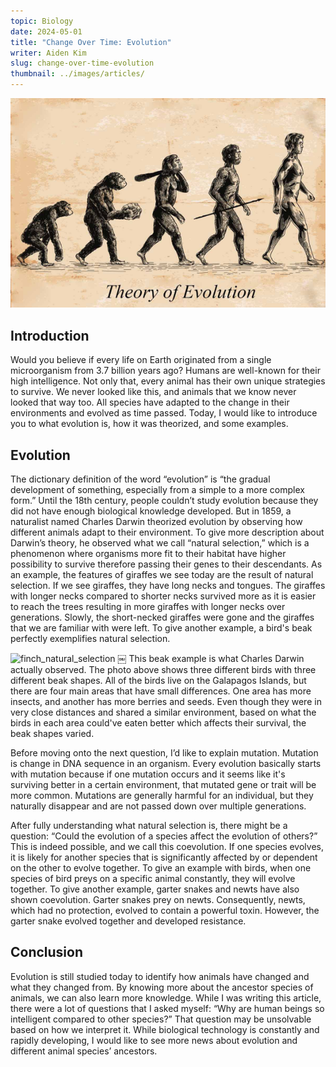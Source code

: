 ```yaml
---
topic: Biology
date: 2024-05-01
title: "Change Over Time: Evolution"
writer: Aiden Kim
slug: change-over-time-evolution
thumbnail: ../images/articles/
---
```

![evolution](../images/articles/theory_of_evolution.png)

## Introduction
Would you believe if every life on Earth originated from a single microorganism from 3.7 billion years ago? Humans are well-known for their high intelligence. Not only that, every animal has their own unique strategies to survive. We never looked like this, and animals that we know never looked that way too. All species have adapted to the change in their environments and evolved as time passed. Today, I would like to introduce you to what evolution is, how it was theorized, and some examples.

## Evolution
The dictionary definition of the word “evolution” is “the gradual development of something, especially from a simple to a more complex form.” Until the 18th century, people couldn’t study evolution because they did not have enough biological knowledge developed. But in 1859, a naturalist named Charles Darwin theorized evolution by observing how different animals adapt to their environment. To give more description about Darwin’s theory, he observed what we call “natural selection,” which is a phenomenon where organisms more fit to their habitat have higher possibility to survive therefore passing their genes to their descendants. As an example, the features of giraffes we see today are the result of natural selection. If we see giraffes, they have long necks and tongues. The giraffes with longer necks compared to shorter necks survived more as it is easier to reach the trees resulting in more giraffes with longer necks over generations. Slowly, the short-necked giraffes were gone and the giraffes that we are familiar with were left. To give another example, a bird's beak perfectly exemplifies natural selection.

![finch_natural_selection](https://upload.wikimedia.org/wikipedia/commons/thumb/f/f7/Evolution_sm.png/440px-Evolution_sm.png)
￼
This beak example is what Charles Darwin actually observed. The photo above shows three different birds with three different beak shapes. All of the birds live on the Galapagos Islands, but there are four main areas that have small differences. One area has more insects, and another has more berries and seeds. Even though they were in very close distances and shared a similar environment, based on what the birds in each area could've eaten better which affects their survival, the beak shapes varied.

Before moving onto the next question, I’d like to explain mutation. Mutation is change in DNA sequence in an organism. Every evolution basically starts with mutation because if one mutation occurs and it seems like it's surviving better in a certain environment, that mutated gene or trait will be more common. Mutations are generally harmful for an individual, but they naturally disappear and are not passed down over multiple generations.

After fully understanding what natural selection is, there might be a question: “Could the evolution of a species affect the evolution of others?” This is indeed possible, and we call this coevolution. If one species evolves, it is likely for another species that is significantly affected by or dependent on the other to evolve together. To give an example with birds, when one species of bird preys on a specific animal constantly, they will evolve together. To give another example, garter snakes and newts have also shown coevolution. Garter snakes prey on newts. Consequently, newts, which had no protection, evolved to contain a powerful toxin. However, the garter snake evolved together and developed resistance.

## Conclusion
Evolution is still studied today to identify how animals have changed and what they changed from. By knowing more about the ancestor species of animals, we can also learn more knowledge. While I was writing this article, there were a lot of questions that I asked myself: “Why are human beings so intelligent compared to other species?” That question may be unsolvable based on how we interpret it. While biological technology is constantly and rapidly developing, I would like to see more news about evolution and different animal species’ ancestors.